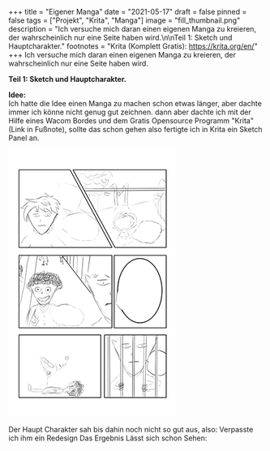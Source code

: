 +++
title = "Eigener Manga"
date = "2021-05-17"
draft = false
pinned = false
tags = ["Projekt", "Krita", "Manga"]
image = "fill_thumbnail.png"
description = "Ich versuche mich daran einen eigenen Manga zu kreieren, der wahrscheinlich nur eine Seite haben wird.\n\nTeil 1: Sketch und Hauptcharakter."
footnotes = "Krita (Komplett Gratis): https://krita.org/en/"
+++
Ich versuche mich daran einen eigenen Manga zu kreieren, der wahrscheinlich nur eine Seite haben wird. 

**Teil 1: Sketch und Hauptcharakter.**

**Idee:**\
Ich hatte die Idee einen Manga zu machen schon etwas länger, aber dachte immer ich könne nicht genug gut zeichnen. dann aber dachte ich mit der Hilfe eines Wacom Bordes und dem Gratis Opensource Programm "Krita" (Link in Fußnote), sollte das schon gehen also fertigte ich in Krita ein Sketch Panel an. 

![Skizze erstes Panel](panel-1.png)

Der Haupt Charakter sah bis dahin noch nicht so gut aus, also: Verpasste ich ihm ein Redesign Das Ergebnis Lässt sich schon Sehen:

![]()